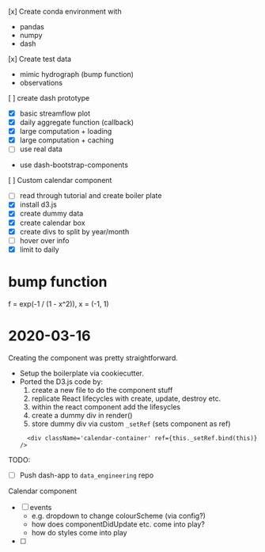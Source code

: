 [x] Create conda environment with
  - pandas
  - numpy
  - dash

[x] Create test data
  - mimic hydrograph (bump function)
  - observations

[ ] create dash prototype
  - [x] basic streamflow plot
  - [x] daily aggregate function (callback)
  - [x] large computation + loading
  - [x] large computation + caching
  - [ ] use real data
  - use dash-bootstrap-components

[ ] Custom calendar component
  - [ ] read through tutorial and create boiler plate
  - [x] install d3.js
  - [x] create dummy data
  - [x] create calendar box
  - [x] create divs to split by year/month
  - [ ] hover over info
  - [x] limit to daily

# bump function
f = exp(-1 / (1 - x^2)), x = (-1, 1)



# 2020-03-16

Creating the component was pretty straightforward.
- Setup the boilerplate via cookiecutter.
- Ported the D3.js code by:
  1. create a new file to do the component stuff
  2. replicate React lifecycles with create, update, destroy etc.
  3. within the react component add the lifesycles
  4. create a dummy div in render()
  5. store dummy div via custom `_setRef` (sets component as ref)
    ```
      <div className='calendar-container' ref={this._setRef.bind(this)} />
    ```



TODO:
- [ ] Push dash-app to `data_engineering` repo

Calendar component
- [ ] events
    - e.g. dropdown to change colourScheme (via config?)
    - how does componentDidUpdate etc. come into play?
    - how do styles come into play
- [ ]
